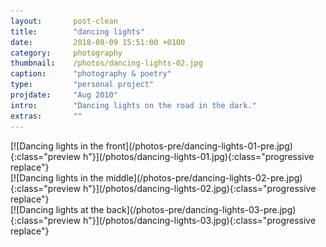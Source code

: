 ```yaml
---
layout:       post-clean
title:        "dancing lights"
date:         2018-08-09 15:51:00 +0100
category:     photography
thumbnail:    /photos/dancing-lights-02.jpg
caption:      "photography & poetry"
type:         "personal project"
projdate:     "Aug 2010"
intro:        "Dancing lights on the road in the dark."
extras:       ""
---
```



<div class="photo entry" markdown="1">
[![Dancing lights in the front](/photos-pre/dancing-lights-01-pre.jpg){:class="preview h"}](/photos/dancing-lights-01.jpg){:class="progressive replace"}
</div>

<div class="photo entry" markdown="1">
[![Dancing lights in the middle](/photos-pre/dancing-lights-02-pre.jpg){:class="preview h"}](/photos/dancing-lights-02.jpg){:class="progressive replace"}
</div>

<div class="photo entry" markdown="1">
[![Dancing lights at the back](/photos-pre/dancing-lights-03-pre.jpg){:class="preview h"}](/photos/dancing-lights-03.jpg){:class="progressive replace"}
</div>